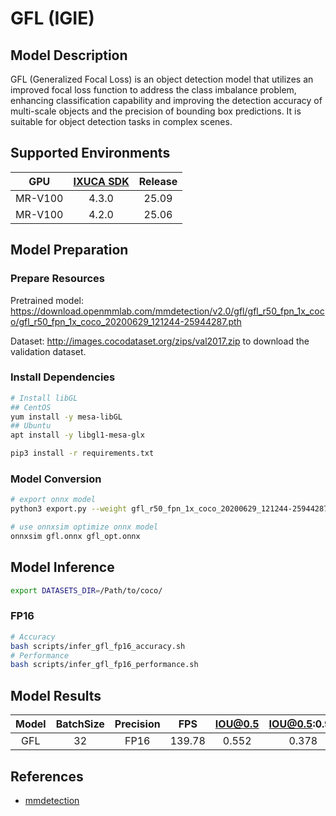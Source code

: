 # GFL (IGIE)

## Model Description

GFL (Generalized Focal Loss) is an object detection model that utilizes an improved focal loss function to address the class imbalance problem, enhancing classification capability and improving the detection accuracy of multi-scale objects and the precision of bounding box predictions. It is suitable for object detection tasks in complex scenes.

## Supported Environments

| GPU    | [IXUCA SDK](https://gitee.com/deep-spark/deepspark#%E5%A4%A9%E6%95%B0%E6%99%BA%E7%AE%97%E8%BD%AF%E4%BB%B6%E6%A0%88-ixuca) | Release |
| :----: | :----: | :----: |
| MR-V100 | 4.3.0 | 25.09 |
| MR-V100 | 4.2.0 | 25.06 |

## Model Preparation

### Prepare Resources

Pretrained model: <https://download.openmmlab.com/mmdetection/v2.0/gfl/gfl_r50_fpn_1x_coco/gfl_r50_fpn_1x_coco_20200629_121244-25944287.pth>

Dataset: <http://images.cocodataset.org/zips/val2017.zip> to download the validation dataset.

### Install Dependencies

```bash
# Install libGL
## CentOS
yum install -y mesa-libGL
## Ubuntu
apt install -y libgl1-mesa-glx

pip3 install -r requirements.txt
```

### Model Conversion

```bash
# export onnx model
python3 export.py --weight gfl_r50_fpn_1x_coco_20200629_121244-25944287.pth --cfg gfl_r50_fpn_1x_coco.py --output gfl.onnx

# use onnxsim optimize onnx model
onnxsim gfl.onnx gfl_opt.onnx
```

## Model Inference

```bash
export DATASETS_DIR=/Path/to/coco/
```

### FP16

```bash
# Accuracy
bash scripts/infer_gfl_fp16_accuracy.sh
# Performance
bash scripts/infer_gfl_fp16_performance.sh
```

## Model Results

| Model | BatchSize | Precision | FPS    | IOU@0.5 | IOU@0.5:0.95 |
| :----: | :----: | :----: | :----: | :----: | :----: |
| GFL   | 32        | FP16      | 139.78 | 0.552   | 0.378        |

## References

- [mmdetection](https://github.com/open-mmlab/mmdetection.git)
